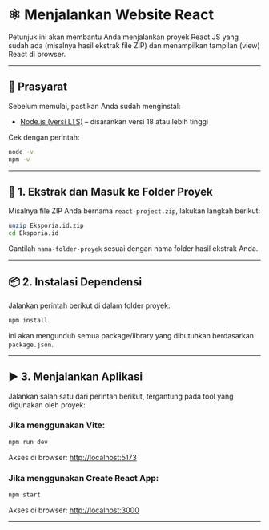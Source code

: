 # ⚛️ Menjalankan Website React

Petunjuk ini akan membantu Anda menjalankan proyek React JS yang sudah ada (misalnya hasil ekstrak file ZIP) dan menampilkan tampilan (view) React di browser.

---

## 🧰 Prasyarat

Sebelum memulai, pastikan Anda sudah menginstal:

* [Node.js (versi LTS)](https://nodejs.org/) – disarankan versi 18 atau lebih tinggi

Cek dengan perintah:

```bash
node -v
npm -v
```

---

## 📂 1. Ekstrak dan Masuk ke Folder Proyek

Misalnya file ZIP Anda bernama `react-project.zip`, lakukan langkah berikut:

```bash
unzip Eksporia.id.zip
cd Eksporia.id
```

Gantilah `nama-folder-proyek` sesuai dengan nama folder hasil ekstrak Anda.

---

## 📦 2. Instalasi Dependensi

Jalankan perintah berikut di dalam folder proyek:

```bash
npm install
```

Ini akan mengunduh semua package/library yang dibutuhkan berdasarkan `package.json`.

---

## ▶️ 3. Menjalankan Aplikasi

Jalankan salah satu dari perintah berikut, tergantung pada tool yang digunakan oleh proyek:

### Jika menggunakan Vite:

```bash
npm run dev
```

Akses di browser: [http://localhost:5173](http://localhost:5173)

### Jika menggunakan Create React App:

```bash
npm start
```

Akses di browser: [http://localhost:3000](http://localhost:3000)

---
